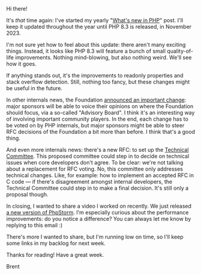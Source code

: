 Hi there!

It's _that_ time again: I've started my yearly "[What's new in PHP](https://aggregate.stitcher.io/post/f524fa10-bf2b-4c60-bd7c-eb20e8d2d1c9)" post. I'll keep it updated throughout the year until PHP 8.3 is released, in November 2023.

I'm not sure yet how to feel about this update: there aren't many exciting things. Instead, it looks like PHP 8.3 will feature a bunch of small quality-of-life improvements. Nothing mind-blowing, but also nothing weird. We'll see how it goes. 

If anything stands out, it's the improvements to readonly properties and stack overflow detection. Still, nothing too fancy, but these changes might be useful in the future.

In other internals news, the Foundation [announced an important change](https://aggregate.stitcher.io/post/22a701b9-01ae-495e-9396-e95941f23242): major sponsors will be able to voice their opinions on where the Foundation should focus, via a so-called "Advisory Board". I think it's an interesting way of involving important community players. In the end, each change has to be voted on by PHP internals, but major sponsors might be able to steer RFC decisions of the Foundation a bit more than before. I think that's a good thing. 

And even more internals news: there's a new RFC: to set up the [Technical Committee](https://aggregate.stitcher.io/post/41479cca-8731-4054-922c-f18c4be690cb). This proposed committee could step in to decide on technical issues when core developers don't agree. To be clear: we're not talking about a replacement for RFC voting. No, this committee only addresses technical changes. Like, for example: how to implement an accepted RFC in C code — if there's disagreement amongst internal developers, the Technical Committee could step in to make a final decision. It's still only a proposal though.

In closing, I wanted to share a video I worked on recently. We just released [a new version of PhpStorm](https://aggregate.stitcher.io/post/3dea4bc2-f77d-4bd2-a85a-8ba5db45c6c7). I'm especially curious about the performance improvements: do you notice a difference? You can always let me know by replying to this email :)

There's more I wanted to share, but I'm running low on time, so I'll keep some links in my backlog for next week.

Thanks for reading! Have a great week.

Brent